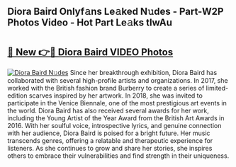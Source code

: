 ## Diora Baird Onlyf𝚊ns Le𝚊ked N𝚞des - Part-W2P Photos Video - Hot Part Le𝚊ks tIwAu

# <h2><a href="http://ab93899.deff.icu/?id=Diora+Baird">🔗 New 👉🔴 Diora Baird VIDEO Photos</a></h2>

[![Diora Baird N𝚞des](https://i.imgur.com/rIISA9y.gif)](http://ab93899.deff.icu/?id=Diora+Baird)
Since her breakthrough exhibition, Diora Baird has collaborated with several high-profile artists and organizations. In 2017, she worked with the British fashion brand Burberry to create a series of limited-edition scarves inspired by her artwork. In 2018, she was invited to participate in the Venice Biennale, one of the most prestigious art events in the world. Diora Baird has also received several awards for her work, including the Young Artist of the Year Award from the British Art Awards in 2016. With her soulful voice, introspective lyrics, and genuine connection with her audience, Diora Baird is poised for a bright future. Her music transcends genres, offering a relatable and therapeutic experience for listeners. As she continues to grow and share her stories, she inspires others to embrace their vulnerabilities and find strength in their uniqueness.
